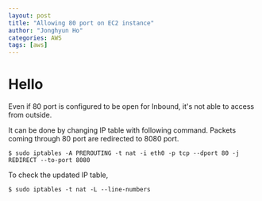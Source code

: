 ```yaml
---
layout: post
title: "Allowing 80 port on EC2 instance"
author: "Jonghyun Ho"
categories: AWS
tags: [aws]
---
```


# Hello

Even if 80 port is configured to be open for Inbound, it's not able to access from outside.

It can be done by changing IP table with following command.
Packets coming through 80 port are redirected to 8080 port.
```
$ sudo iptables -A PREROUTING -t nat -i eth0 -p tcp --dport 80 -j REDIRECT --to-port 8080
```

To check the updated IP table,
```
$ sudo iptables -t nat -L --line-numbers
```
